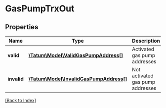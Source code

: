 # GasPumpTrxOut

## Properties

Name | Type | Description | Notes
------------ | ------------- | ------------- | -------------
**valid** | [**\Tatum\Model\ValidGasPumpAddress[]**](ValidGasPumpAddress.md) | Activated gas pump addresses | [optional]
**invalid** | [**\Tatum\Model\InvalidGasPumpAddress[]**](InvalidGasPumpAddress.md) | Not activated gas pump addresses | [optional]

[[Back to Index]](../index.md)
